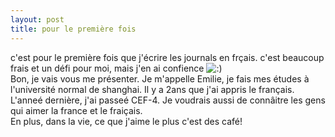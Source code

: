 ```yaml
---
layout: post
title: pour le première fois
---
```


<p>c&#39;est pour le première fois que j&#39;écrire les journals en frçais. c&#39;est beaucoup frais et un défi pour moi, mais j&#39;en ai confience <img src='http://www.rijiben.org/smilies/icon_smile.gif' alt=':)' class='wp-smiley' /> <br />Bon, je vais vous me présenter. Je m&#39;appelle Emilie, je fais mes études à l&#39;université normal de shanghai. Il y a 2ans que j&#39;ai appris le français. L&#39;anneé dernière, j&#39;ai passeé CEF-4. Je voudrais aussi de connâitre les gens qui aimer la france et le fraiçais.<br />En plus, dans la vie, ce que j&#39;aime le plus c&#39;est des café! </p>
